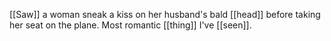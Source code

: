 [[Saw]] a woman sneak a kiss on her husband's bald [[head]] before taking her seat on the plane. Most romantic [[thing]] I've [[seen]].